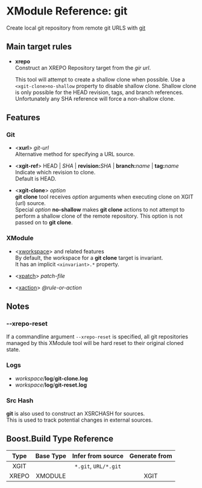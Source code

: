 # XModule Reference: git


Create local git repository from remote git URLS with [git](https://en.wikipedia.org/wiki/Git_(software))


## Main target rules

* **xrepo**  
  Construct an XREPO Repository target from the _gir url_.
  
  This tool will attempt to create a shallow clone when possible. Use a ``<xgit-clone>no-shallow`` property to disable shallow clone.  Shallow clone is only possible for the HEAD revision, tags, and branch references. Unfortunately any SHA reference will force a non-shallow clone.  
  
## Features

### Git 

* <**xurl**> _git-url_  
  Alternative method for specifying a URL source.

* <**xgit-ref**> HEAD | _SHA_ | **revision:**_SHA_ | **branch:**_name_ | **tag:**_name_  
  Indicate which revision to clone.  
  Default is HEAD.

* <**xgit-clone**> _option_  
   **git clone** tool receives _option_ arguments when executing clone on XGIT (url) source.  
   Special _option_ **no-shallow** makes **git clone** actions to not attempt to perform a shallow clone of the remote repository. This option is not passed on to **git clone**.  
   

### XModule

* <[xworkspace](xmodule.md#workspaces)> and related features  
  By default, the workspace for a **git clone** target is invariant.  
  It has an implicit ``<xinvariant>.*`` property.
  
* <[xpatch](patch.md)> _patch-file_  

* <[xaction](action.md)> _@rule-or-action_  
  
## Notes

### --xrepo-reset 

If a commandline argument ``--xrepo-reset`` is specified, all git repositories managed by this XModule tool will be hard reset to their original cloned state. 

### Logs

* _workspace_/**log**/**git-clone.log**
* _workspace_/**log**/**git-reset.log**

### Src Hash

**git** is also used to construct an XSRCHASH for sources.  
This is used to track potential changes in external sources. 

## Boost.Build Type Reference

 Type | Base Type | Infer from source | Generate from
 :---: | :---: | :---: | :---: 
XGIT | | ``*.git``, ``URL/*.git``
XREPO | XMODULE | | XGIT

